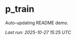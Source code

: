 # p_train

Auto-updating README demo.

<!--START_SECTION:status-->
_Last run: 2025-10-27 15:25 UTC_
<!--END_SECTION:status-->



















































































































































































































































































































































































































































































































































































































































































































































































































































































































































































































































































































































































































































































































































































































































































































